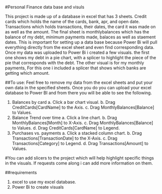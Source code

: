 #Personal Finance data base and visuls

This project is made up of a database in excel that has 3 sheets. Credit cards which holds the name of the cards, bank, apr, and open date. Transactions which holds transactions, their dates, the card it was made on as well as the amount. The final sheet is monthlybalances which has the balance of my debt, minimum payments made, balaces as well as staement dates.
This is important for setting up a data base because Power Bi will pull everything directly from the excel sheet and even find corresponding data. Once my data was uploaded to Power Bi i created a few visuals. the first one shows my debt in a pie chart, with a splicer to highlight the piece of the pie that corresponds with the debt. The other visual is for my monthly payments, For this one i included a splicer that 
shows which banks are getting which amount. 

##To use:
Feel free to remove my data from the excel sheets and put your own data in the specified sheets. Once you do you can upload your excel database to Power BI and from there you will be able to see the following.
1. Balances by card
   a. Click a bar chart visual.
   b. Drag CreditCards[CardName] to the Axis.
   c. Drag MonthlyBalances[Balance] to Values.
3. Balance Trend over time
   a. Click a line chart.
   b. Drag MonthlyBalances[Month] to X-Axis.
   c. Drag MonthlyBalances[Balance] to Values.
   d. Drag CreditCards[CardName] to Legend.
5. Purchases vs. payments
   a. Click a stacked column chart.
   b. Drag Transactions[TransactionDate] to the X-Axis.
   c. Drag Transactions[Category] to Legend.
   d. Drag Transactions[Amount] to Values.

#You can add slicers to the project which will help highlight specific things in the visuals. If requests come along i can add more information on them. 

##requirements 
1. excel to use my excel database.
2. Power Bi to create visuals
